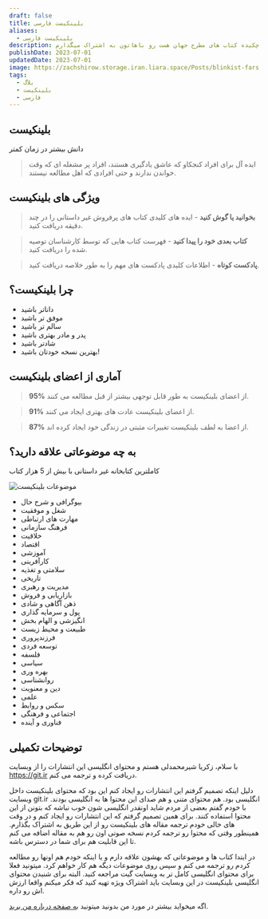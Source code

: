 ```yaml
---
draft: false
title: بلینکیست فارسی
aliases:
  - بلینکیست فارسی
description: ترجمه فارسی مطالب بلینکیست که در واقع چکیده کتاب های مطرح جهان هست رو باهاتون به اشتراک میگذارم.
publishDate: 2023-07-01
updatedDate: 2023-07-01
image: https://zachshirow.storage.iran.liara.space/Posts/blinkist-fars.jpg
tags:
  - بلاگ
  - بلینکیست
  - فارسی
---
```



## بلینکیست
دانش بیشتر در زمان کمتر

> ایده آل برای افراد کنجکاو که عاشق یادگیری هستند، افراد پر مشغله ای که وقت خواندن ندارند و حتی افرادی که اهل مطالعه نیستند.

## ویژگی های بلینکیست



> **بخوانید یا گوش کنید** - ایده های کلیدی کتاب های پرفروش غیر داستانی را در چند دقیقه دریافت کنید.

> **کتاب بعدی خود را پیدا کنید** - فهرست کتاب هایی که توسط کارشناسان توصیه شده را دریافت کنید.

> **پادکست کوتاه** - اطلاعات کلیدی پادکست های مهم را به طور خلاصه دریافت کنید.

## چرا بلینکیست؟

- داناتر باشید
- موفق تر باشید
- سالم تر باشید
- پدر و مادر بهتری باشید
- شادتر باشید
- بهترین نسخه خودتان باشید!

## آماری از اعضای بلینکیست

> **95%** از اعضای بلینکیست به طور قابل توجهی بیشتر از قبل مطالعه می کنند.

> **91%** از اعضای بلینکیست عادت های بهتری ایجاد می کنند.

> **87%** از اعضا به لطف بلینکیست تغییرات مثبتی در زندگی خود ایجاد کرده اند.


## به چه موضوعاتی علاقه دارید؟

کاملترین کتابخانه غیر داستانی با بیش از 5 هزار کتاب

![موضوعات بلینکیست](https://zachshirow.storage.iran.liara.space/Posts/blinkist-subjects.jpg)

- بیوگرافی و شرح حال
- شغل و موفقیت
- مهارت های ارتباطی
- فرهنگ سازمانی
- خلاقیت
- اقتصاد
- آموزشی
- کارآفرینی
- سلامتی و تغذیه
- تاریخی
- مدیریت و رهبری
- بازاریابی و فروش
- ذهن آگاهی و شادی
- پول و سرمایه گذاری
- انگیزشی و الهام بخش
- طبیعت و محیط زیست
- فرزندپروری
- توسعه فردی
- فلسفه
- سیاسی
- بهره وری
- روانشناسی
- دین و معنویت
- علمی
- سکس و روابط
- اجتماعی و فرهنگی
- فناوری و آینده

## توضیحات تکمیلی

با سلام، زکریا شیرمحمدلی هستم و محتوای انگلیسی این انتشارات را از وبسایت https://git.ir دریافت کرده و ترجمه می کنم. 

دلیل اینکه تصمیم گرفتم این انتشارات رو ایجاد کنم این بود که محتوای بلینکیست داخل وبسایت git.ir انگلیسی بود. هم محتوای متنی و هم صدای این محتوا ها به انگلیسی بودند. با خودم گفتم بعضی از مردم شاید اونقدر انگلیسی شون خوب نباشه که بتونن از این محتوا استفاده کنند. برای همین تصمیم گرفتم که این انتشارات رو ایجاد کنم و در وقت های خالی خودم ترجمه مقاله های بلینکیست رو از این طریق به اشتراک بگذارم. همینطور وقتی که محتوا رو ترجمه کردم نسخه صوتی اون رو هم به مقاله اضافه می کنم تا این قابلیت هم برای شما در دسترس باشه. 

در ابتدا کتاب ها و موضوعاتی که بهشون علاقه دارم و یا اینکه خودم هم اونها رو مطالعه کردم رو ترجمه می کنم و سپس روی موضوعات دیگه هم کار خواهم کرد. میتونید فعلا برای محتوای انگلیسی کامل تر به وبسایت گیت مراجعه کنید. البته برای شنیدن محتوای انگلیسی بلینکیست در این وبسایت باید اشتراک ویژه تهیه کنید که فکر میکنم واقعا ارزش اش رو داره. 

اگه میخواید بیشتر در مورد من بدونید میتونید [به صفحه درباره من برید](/about).

